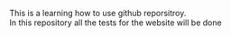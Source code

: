 This is a learning how to use github reporsitroy.
<br>
In this repository all the tests for the website will be done
